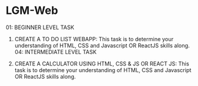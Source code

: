 # LGM-Web
01: BEGINNER LEVEL TASK

1) CREATE A TO DO LIST WEBAPP: This task is to determine your understanding  of HTML, CSS and Javascript OR ReactJS  skills along.
04: INTERMEDIATE LEVEL TASK

1) CREATE A CALCULATOR USING HTML, CSS & JS OR REACT JS: This task is to determine your understanding  of HTML, CSS and Javascript OR ReactJS skills along.
